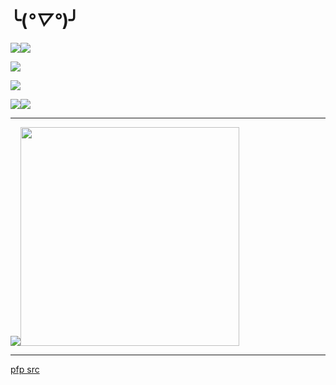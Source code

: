 # ╰(*°▽°*)╯
<img src="https://media1.tenor.com/m/G2orKp98rJMAAAAd/alya.gif"/><img src="https://media4.giphy.com/media/v1.Y2lkPTc5MGI3NjExd3hjZW1yZWFiaWY5OW53dWd2NWoxYXJmMXM5MGRpZmFreTZibWM1ciZlcD12MV9pbnRlcm5hbF9naWZfYnlfaWQmY3Q9Zw/1SxGghiHM33vJfCTf9/giphy.gif"/>

<img src="https://c.tenor.com/Xfxjc2uL738AAAAd/tenor.gif" />

<img src="https://media1.tenor.com/m/ZniR4XjAeM4AAAAd/creepy-mary.gif"/><!--img src="https://media1.tenor.com/m/qs5pVKHIyTUAAAAd/kakashi-hatake-kakashi.gif" /-->

<img src="https://media1.tenor.com/m/F0cNCW-iFIYAAAAd/future-diary.gif"/><img src="https://media.tenor.com/EhXA2CCJ-QUAAAAj/furina.gif"/>


---
<img src="https://github-readme-stats-arabasta.vercel.app/api/top-langs/?username=arabasta&layout=donut&theme=dark"/><img src="https://github-readme-stats-arabasta.vercel.app/api?username=arabasta&hide=stars,issues&hide_rank=true&theme=dark" width="350"/>


---
[pfp src](https://www.deviantart.com/ghostskull01z/art/Nero-Black-Clover-928404413)

